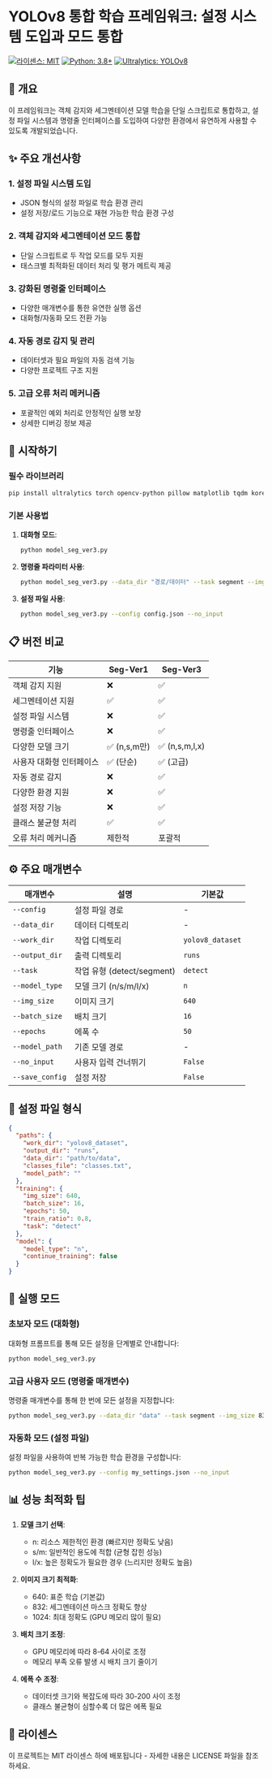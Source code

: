 # YOLOv8 통합 학습 프레임워크: 설정 시스템 도입과 모드 통합

[![라이센스: MIT](https://img.shields.io/badge/라이센스-MIT-yellow.svg)](https://opensource.org/licenses/MIT)
[![Python: 3.8+](https://img.shields.io/badge/Python-3.8+-blue.svg)](https://www.python.org/downloads/)
[![Ultralytics: YOLOv8](https://img.shields.io/badge/Ultralytics-YOLOv8-green.svg)](https://github.com/ultralytics/ultralytics)

## 📝 개요

이 프레임워크는 객체 감지와 세그멘테이션 모델 학습을 단일 스크립트로 통합하고, 설정 파일 시스템과 명령줄 인터페이스를 도입하여 다양한 환경에서 유연하게 사용할 수 있도록 개발되었습니다.

## ✨ 주요 개선사항

### 1. 설정 파일 시스템 도입
- JSON 형식의 설정 파일로 학습 환경 관리
- 설정 저장/로드 기능으로 재현 가능한 학습 환경 구성

### 2. 객체 감지와 세그멘테이션 모드 통합
- 단일 스크립트로 두 작업 모드를 모두 지원
- 태스크별 최적화된 데이터 처리 및 평가 메트릭 제공

### 3. 강화된 명령줄 인터페이스
- 다양한 매개변수를 통한 유연한 실행 옵션
- 대화형/자동화 모드 전환 가능

### 4. 자동 경로 감지 및 관리
- 데이터셋과 필요 파일의 자동 검색 기능
- 다양한 프로젝트 구조 지원

### 5. 고급 오류 처리 메커니즘
- 포괄적인 예외 처리로 안정적인 실행 보장
- 상세한 디버깅 정보 제공

## 🚀 시작하기

### 필수 라이브러리

```bash
pip install ultralytics torch opencv-python pillow matplotlib tqdm koreanize_matplotlib
```

### 기본 사용법

1. **대화형 모드**:
   ```bash
   python model_seg_ver3.py
   ```

2. **명령줄 파라미터 사용**:
   ```bash
   python model_seg_ver3.py --data_dir "경로/데이터" --task segment --img_size 832 --model_type m
   ```

3. **설정 파일 사용**:
   ```bash
   python model_seg_ver3.py --config config.json --no_input
   ```

## 📋 버전 비교

| 기능 | Seg-Ver1 | Seg-Ver3 |
|---------|-----------|-----------|
| 객체 감지 지원 | ❌ | ✅ |
| 세그멘테이션 지원 | ✅ | ✅ |
| 설정 파일 시스템 | ❌ | ✅ |
| 명령줄 인터페이스 | ❌ | ✅ |
| 다양한 모델 크기 | ✅ (n,s,m만) | ✅ (n,s,m,l,x) |
| 사용자 대화형 인터페이스 | ✅ (단순) | ✅ (고급) |
| 자동 경로 감지 | ❌ | ✅ |
| 다양한 환경 지원 | ❌ | ✅ |
| 설정 저장 기능 | ❌ | ✅ |
| 클래스 불균형 처리 | ✅ | ✅ |
| 오류 처리 메커니즘 | 제한적 | 포괄적 |

## ⚙️ 주요 매개변수

| 매개변수 | 설명 | 기본값 |
|---------|-----------|-----------|
| `--config` | 설정 파일 경로 | - |
| `--data_dir` | 데이터 디렉토리 | - |
| `--work_dir` | 작업 디렉토리 | `yolov8_dataset` |
| `--output_dir` | 출력 디렉토리 | `runs` |
| `--task` | 작업 유형 (detect/segment) | `detect` |
| `--model_type` | 모델 크기 (n/s/m/l/x) | `n` |
| `--img_size` | 이미지 크기 | `640` |
| `--batch_size` | 배치 크기 | `16` |
| `--epochs` | 에폭 수 | `50` |
| `--model_path` | 기존 모델 경로 | - |
| `--no_input` | 사용자 입력 건너뛰기 | `False` |
| `--save_config` | 설정 저장 | `False` |

## 📂 설정 파일 형식

```json
{
  "paths": {
    "work_dir": "yolov8_dataset",
    "output_dir": "runs",
    "data_dir": "path/to/data",
    "classes_file": "classes.txt",
    "model_path": ""
  },
  "training": {
    "img_size": 640,
    "batch_size": 16,
    "epochs": 50,
    "train_ratio": 0.8,
    "task": "detect"
  },
  "model": {
    "model_type": "n",
    "continue_training": false
  }
}
```

## 🧩 실행 모드

### 초보자 모드 (대화형)

대화형 프롬프트를 통해 모든 설정을 단계별로 안내합니다:

```bash
python model_seg_ver3.py
```

### 고급 사용자 모드 (명령줄 매개변수)

명령줄 매개변수를 통해 한 번에 모든 설정을 지정합니다:

```bash
python model_seg_ver3.py --data_dir "data" --task segment --img_size 832 --model_type m --epochs 100 --batch_size 32
```

### 자동화 모드 (설정 파일)

설정 파일을 사용하여 반복 가능한 학습 환경을 구성합니다:

```bash
python model_seg_ver3.py --config my_settings.json --no_input
```

## 📊 성능 최적화 팁

1. **모델 크기 선택**:
   - n: 리소스 제한적인 환경 (빠르지만 정확도 낮음)
   - s/m: 일반적인 용도에 적합 (균형 잡힌 성능)
   - l/x: 높은 정확도가 필요한 경우 (느리지만 정확도 높음)

2. **이미지 크기 최적화**:
   - 640: 표준 학습 (기본값)
   - 832: 세그멘테이션 마스크 정확도 향상
   - 1024: 최대 정확도 (GPU 메모리 많이 필요)

3. **배치 크기 조정**:
   - GPU 메모리에 따라 8-64 사이로 조정
   - 메모리 부족 오류 발생 시 배치 크기 줄이기

4. **에폭 수 조정**:
   - 데이터셋 크기와 복잡도에 따라 30-200 사이 조정
   - 클래스 불균형이 심할수록 더 많은 에폭 필요

## 📄 라이센스

이 프로젝트는 MIT 라이센스 하에 배포됩니다 - 자세한 내용은 LICENSE 파일을 참조하세요.